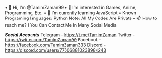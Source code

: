 • 👋 Hi, I’m @TamimZaman99
• 👀 I’m interested in Games, Anime, Programming, Etc.
• 🌱 I’m currently learning JavaScript
• Known Programing languages: Python
Note: All My Codes Are Private
• 📫 How to reach me? I You Can Contact Me In Many Social Media

***Social Accounts***
Telegram - https://t.me/TamimZaman
Twitter - https://twitter.com/TamimZaman99
Facebook - https://facebook.com/TamimZaman333
Discord - https://discord.com/users/776068810238984243

<!---
TamimZaman99/TamimZaman99 is a ✨ special ✨ repository because its `README.md` (this file) appears on your GitHub profile.
You can click the Preview link to take a look at your changes.
--->
